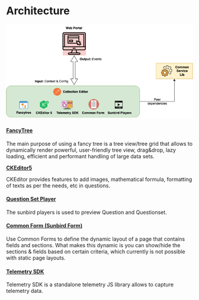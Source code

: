 # Architecture

![Question Set Editor - Architecture](<../../../.gitbook/assets/image (35).png>)

#### [FancyTree](https://github.com/mar10/fancytree/wiki)

The main purpose of using a fancy tree is a tree view/tree grid that allows to dynamically render powerful, user-friendly tree view, drag\&drop, lazy loading, efficient and performant handling of large data sets.

****[**CKEditor5**](https://ckeditor.com/ckeditor-5/)****

CKEditor provides features to add images, mathematical formula, formatting of texts as per the needs, etc in questions.

#### [Question Set Player](https://inquiry.sunbird.org/learn/product-and-developer-guide/question-set-player)

The sunbird players is used to preview Question and Questionset.

#### [Common Form (Sunbird Form)](https://ed.sunbird.org/use-1/independent-libraries/sunbirded-forms)

Use Common Forms to define the dynamic layout of a page that contains fields and sections. What makes this dynamic is you can show/hide the sections & fields based on certain criteria, which currently is not possible with static page layouts.

#### [Telemetry SDK](https://telemetry.sunbird.org)

Telemetry SDK is a standalone telemetry JS library allows to capture telemetry data.
